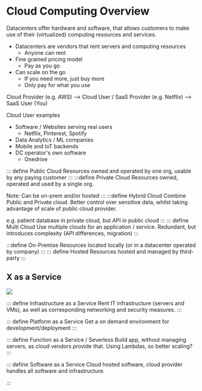 # Cloud Computing Overview

Datacenters offer hardware and software, that allows customers to make use of their (virtualized) computing resources and services.

- Datacenters are vendors that rent servers and computing resources
  - Anyone can rent
- Fine grained pricing model
  - Pay as you go
- Can scale on the go
  - If you need more, just buy more
  - Only pay for what you use

Cloud Provider (e.g. AWS) --> Cloud User / SaaS Provider (e.g. Netflix) --> SaaS User (You)

Cloud User examples
- Software / Websites serving real users
  - Netflix, Pinterest, Spotify
- Data Analytics / ML companies
- Mobile and IoT backends
- DC operator's own software 
  - Onedrive

::: define Public Cloud
Resources owned and operated by one org, usable by any paying customer
:::
:::define Private Cloud
Resources owned, operated and used by a single org. 

Note: Can be on-prem and/or hosted
:::
:::define Hybrid Cloud
Combine Public and Private cloud. Better control over sensitive data, whilst taking advantage of scale of public cloud provider.

e.g. patient database in private cloud, but API in public cloud
:::
::: define Multi Cloud
Use multiple clouds for an application / service. Redundant, but introduces complexity (API differences, migration)
:::

:::define On-Premise
Resources located locally (or in a datacenter operated by company)
:::
::: define Hosted
Resources hosted and managed by third-party
:::

## X as a Service

![](https://cdn.shortpixel.ai/spai/q_glossy+w_742+to_auto+ret_img/https://www.webhostingsecretrevealed.net/wp-content/uploads/paas.jpg)

::: define Infrastructure as a Service
Rent IT infrastructure (servers and VMs), as well as corresponding networking and security measures.
:::

::: define Platform as a Service
Get a on demand environment for development/deployment
:::

::: define Function as a Service / Severless
Build app, without managing servers, as cloud vendors provide that. Using Lambdas, so better scaling?
:::

::: define Software as a Service
Cloud hosted software, cloud provider handles all software and infrastructure.

:::